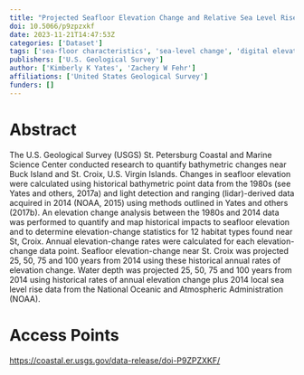 ```yaml
---
title: "Projected Seafloor Elevation Change and Relative Sea Level Rise Near St. Croix, U.S. Virgin Islands 25, 50, 75, and 100 Years from 2014"
doi: 10.5066/p9zpzxkf
date: 2023-11-21T14:47:53Z
categories: ['Dataset']
tags: ['sea-floor characteristics', 'sea-level change', 'digital elevation models']
publishers: ['U.S. Geological Survey']
author: ['Kimberly K Yates', 'Zachery W Fehr']
affiliations: ['United States Geological Survey']
funders: []
---
```


# Abstract
The U.S. Geological Survey (USGS) St. Petersburg Coastal and Marine Science Center conducted research to quantify bathymetric changes near Buck Island and St. Croix, U.S. Virgin Islands. Changes in seafloor elevation were calculated using historical bathymetric point data from the 1980s (see Yates and others, 2017a) and light detection and ranging (lidar)-derived data acquired in 2014 (NOAA, 2015) using methods outlined in Yates and others (2017b). An elevation change analysis between the 1980s and 2014 data was performed to quantify and map historical impacts to seafloor elevation and to determine elevation-change statistics for 12 habitat types found near St, Croix. Annual elevation-change rates were calculated for each elevation-change data point. Seafloor elevation-change near St. Croix was projected 25, 50, 75 and 100 years from 2014 using these historical annual rates of elevation change. Water depth was projected 25, 50, 75 and 100 years from 2014 using historical rates of annual elevation change plus 2014 local sea level rise data from the National Oceanic and Atmospheric Administration (NOAA).

# Access Points
https://coastal.er.usgs.gov/data-release/doi-P9ZPZXKF/